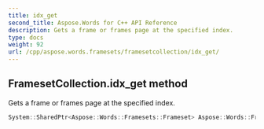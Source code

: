 ```yaml
---
title: idx_get
second_title: Aspose.Words for C++ API Reference
description: Gets a frame or frames page at the specified index.
type: docs
weight: 92
url: /cpp/aspose.words.framesets/framesetcollection/idx_get/
---
```

## FramesetCollection.idx_get method


Gets a frame or frames page at the specified index.

```cpp
System::SharedPtr<Aspose::Words::Framesets::Frameset> Aspose::Words::Framesets::FramesetCollection::idx_get(int32_t index)
```

